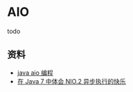 # AIO

todo

## 资料

- [java aio 编程](https://colobu.com/2014/11/13/java-aio-introduction/)
- [在 Java 7 中体会 NIO.2 异步执行的快乐](https://www.ibm.com/developerworks/cn/java/j-lo-nio2/index.html)
